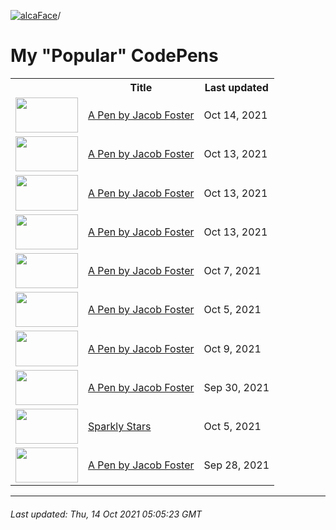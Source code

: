 [![alcaFace](https://camo.githubusercontent.com/2ee094c4af74cb0ec2e19388fccfb809837623e3/68747470733a2f2f7374617469632d63646e2e6a74766e772e6e65742f656d6f7469636f6e732f76312f3332383632362f312e30)](https://twitch.tv/Alca)/

# My "Popular" CodePens

<table>
	<tr>
		<th></th>
		<th>Title</th>
		<th>Last updated</th>
	</tr>
	<tr>
		<td><a href="https://codepen.io/Alca/pen/MWvwQBe" rel="nofollow"><img src="https://codepen.io/alca/pen/MWvwQBe/image/default.png" width="100" height="56.25"></a></td>
		<td><a href="https://codepen.io/Alca/pen/MWvwQBe" rel="nofollow">A Pen by Jacob Foster</a></td>
		<td>Oct 14, 2021</td>
	</tr>
	<tr>
		<td><a href="https://codepen.io/Alca/pen/vYJOdrz" rel="nofollow"><img src="https://codepen.io/alca/pen/vYJOdrz/image/default.png" width="100" height="56.25"></a></td>
		<td><a href="https://codepen.io/Alca/pen/vYJOdrz" rel="nofollow">A Pen by Jacob Foster</a></td>
		<td>Oct 13, 2021</td>
	</tr>
	<tr>
		<td><a href="https://codepen.io/Alca/pen/XWabZYM" rel="nofollow"><img src="https://codepen.io/alca/pen/XWabZYM/image/default.png" width="100" height="56.25"></a></td>
		<td><a href="https://codepen.io/Alca/pen/XWabZYM" rel="nofollow">A Pen by Jacob Foster</a></td>
		<td>Oct 13, 2021</td>
	</tr>
	<tr>
		<td><a href="https://codepen.io/Alca/pen/oNeXWVM" rel="nofollow"><img src="https://codepen.io/alca/pen/oNeXWVM/image/default.png" width="100" height="56.25"></a></td>
		<td><a href="https://codepen.io/Alca/pen/oNeXWVM" rel="nofollow">A Pen by Jacob Foster</a></td>
		<td>Oct 13, 2021</td>
	</tr>
	<tr>
		<td><a href="https://codepen.io/Alca/pen/JjJgzgW" rel="nofollow"><img src="https://codepen.io/alca/pen/JjJgzgW/image/default.png" width="100" height="56.25"></a></td>
		<td><a href="https://codepen.io/Alca/pen/JjJgzgW" rel="nofollow">A Pen by Jacob Foster</a></td>
		<td>Oct 7, 2021</td>
	</tr>
	<tr>
		<td><a href="https://codepen.io/Alca/pen/KKqjgMM" rel="nofollow"><img src="https://codepen.io/alca/pen/KKqjgMM/image/default.png" width="100" height="56.25"></a></td>
		<td><a href="https://codepen.io/Alca/pen/KKqjgMM" rel="nofollow">A Pen by Jacob Foster</a></td>
		<td>Oct 5, 2021</td>
	</tr>
	<tr>
		<td><a href="https://codepen.io/Alca/pen/zYzXXMy" rel="nofollow"><img src="https://codepen.io/alca/pen/zYzXXMy/image/default.png" width="100" height="56.25"></a></td>
		<td><a href="https://codepen.io/Alca/pen/zYzXXMy" rel="nofollow">A Pen by Jacob Foster</a></td>
		<td>Oct 9, 2021</td>
	</tr>
	<tr>
		<td><a href="https://codepen.io/Alca/pen/BaZboJo" rel="nofollow"><img src="https://codepen.io/alca/pen/BaZboJo/image/default.png" width="100" height="56.25"></a></td>
		<td><a href="https://codepen.io/Alca/pen/BaZboJo" rel="nofollow">A Pen by Jacob Foster</a></td>
		<td>Sep 30, 2021</td>
	</tr>
	<tr>
		<td><a href="https://codepen.io/Alca/pen/XWgGbKm" rel="nofollow"><img src="https://codepen.io/alca/pen/XWgGbKm/image/default.png" width="100" height="56.25"></a></td>
		<td><a href="https://codepen.io/Alca/pen/XWgGbKm" rel="nofollow">Sparkly Stars</a></td>
		<td>Oct 5, 2021</td>
	</tr>
	<tr>
		<td><a href="https://codepen.io/Alca/pen/qBjLozB" rel="nofollow"><img src="https://codepen.io/alca/pen/qBjLozB/image/default.png" width="100" height="56.25"></a></td>
		<td><a href="https://codepen.io/Alca/pen/qBjLozB" rel="nofollow">A Pen by Jacob Foster</a></td>
		<td>Sep 28, 2021</td>
	</tr>
</table>

---

###### Last updated: Thu, 14 Oct 2021 05:05:23 GMT